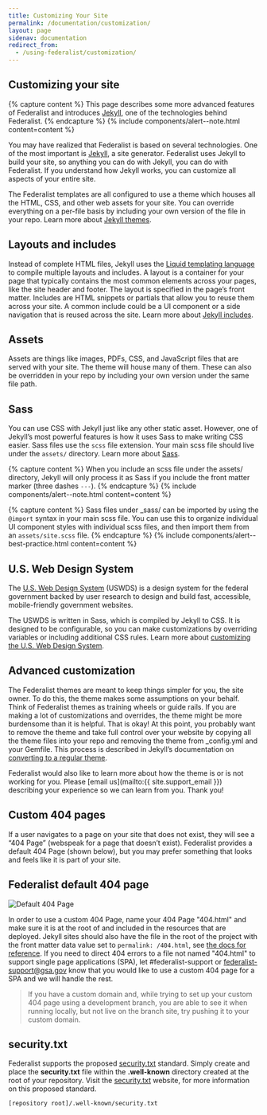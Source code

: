 ```yaml
---
title: Customizing Your Site
permalink: /documentation/customization/
layout: page
sidenav: documentation
redirect_from: 
  - /using-federalist/customization/
---
```


## Customizing your site

{% capture content %}
This page describes some more advanced features of Federalist and introduces
[Jekyll](https://jekyllrb.com/), one of the technologies behind Federalist.
{% endcapture %}
{% include components/alert--note.html content=content %}

You may have realized that Federalist is based on several technologies. One of
the most important is [Jekyll](https://jekyllrb.com/), a site generator.
Federalist uses Jekyll to build your site, so anything you can do with Jekyll,
you can do with Federalist.  If you understand how Jekyll works, you can
customize all aspects of your entire site.

The Federalist templates are all configured to use a theme which houses all the
HTML, CSS, and other web assets for your site. You can override everything on
a per-file basis by including your own version of the file in your repo. Learn
more about [Jekyll themes](https://jekyllrb.com/docs/themes/).


## Layouts and includes

Instead of complete HTML files, Jekyll uses the [Liquid templating
language](https://jekyllrb.com/docs/templates/) to compile multiple layouts and
includes. A layout is a container for your page that typically contains the most
common elements across your pages, like the site header and footer. The layout
is specified in the page’s front matter. Includes are HTML snippets or partials
that allow you to reuse them across your site. A common include could be a UI
component or a side navigation that is reused across the site. Learn more about
[Jekyll includes](https://jekyllrb.com/docs/includes/).


## Assets

Assets are things like images, PDFs, CSS, and JavaScript files that are served
with your site. The theme will house many of them. These can also be overridden
in your repo by including your own version under the same file path.


## Sass

You can use CSS with Jekyll just like any other static asset. However, one of
Jekyll’s most powerful features is how it uses Sass to make writing CSS easier.
Sass files use the `scss` file extension. Your main scss file should live under
the `assets/` directory. Learn more about [Sass](https://sass-lang.com/).

{% capture content %}
When you include an scss file under the assets/ directory, Jekyll will only
process it as Sass if you include the front matter marker (three dashes `---`).
{% endcapture %}
{% include components/alert--note.html content=content %}

{% capture content %}
Sass files under \_sass/ can be imported by using the `@import` syntax in your
main scss file. You can use this to organize individual UI component styles with
individual scss files, and then import them from an `assets/site.scss` file.
{% endcapture %}
{% include components/alert--best-practice.html content=content %}


## U.S. Web Design System

The [U.S. Web Design System](https://designsystem.digital.gov/) (USWDS) is
a design system for the federal government backed by user research to design and
build fast, accessible, mobile-friendly government websites.

The USWDS is written in Sass, which is compiled by Jekyll to CSS. It is designed
to be configurable, so you can make customizations by overriding variables or
including additional CSS rules. Learn more about [customizing the U.S. Web
Design System](https://designsystem.digital.gov/getting-started/developers/#customization-and-theming).


## Advanced customization

The Federalist themes are meant to keep things simpler for you, the site owner.
To do this, the theme makes some assumptions on your behalf. Think of Federalist
themes as training wheels or guide rails. If you are making a lot of
customizations and overrides, the theme might be more burdensome than it is
helpful. That is okay! At this point, you probably want to remove the theme and
take full control over your website by copying all the theme files into your
repo and removing the theme from \_config.yml and your Gemfile. This process is
described in Jekyll’s documentation on [converting to a regular theme](https://jekyllrb.com/docs/themes/#converting-gem-based-themes-to-regular-themes).

Federalist would also like to learn more about how the theme is or is not
working for you. Please [email us](mailto:{{ site.support_email }}) describing
your experience so we can learn from you. Thank you!

## Custom 404 pages
If a user navigates to a page on your site that does not exist, they will see a “404 Page” (webspeak for a page that doesn’t exist). Federalist provides a default 404 Page (shown below), but you may prefer something that looks and feels like it is part of your site.

## Federalist default 404 page
![Default 404 Page]({{site.baseurl}}/assets/images/default-404.png)

In order to use a custom 404 Page, name your 404 Page "404.html" and make sure it is at the root of and included in the resources that are deployed. Jekyll sites should also have the file in the root of the project with the front matter data value set to `permalink: /404.html`, see [the docs for reference](https://jekyllrb.com/tutorials/custom-404-page/). If you need to direct 404 errors to a file not named "404.html" to support single page applications (SPA), let #federalist-support or federalist-support@gsa.gov know that you would like to use a custom 404 page for a SPA and we will handle the rest.

> If you have a custom domain and, while trying to set up your custom 404 page using a development branch, you are able to see it when running locally, but not live on the branch site, try pushing it to your custom domain. 

## security.txt

Federalist supports the proposed [security.txt](https://securitytxt.org/) standard.  Simply create and place the **security.txt** file within the **.well-known** directory created at the root of your repository.  Visit the [security.txt](https://securitytxt.org/) website, for more information on this proposed standard.
```
[repository root]/.well-known/security.txt
```
